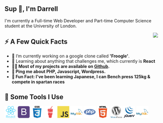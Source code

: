 <h2>Sup 👋, I'm Darrell</a></h2>
<p>I'm currently a Full-time Web Developer and Part-time Computer Science student at the University of London.</p>
<img align="right" src="https://media1.giphy.com/media/13HgwGsXF0aiGY/giphy.gif" />
<h2>⚡️ A Few Quick Facts</h2>
<ul>
<li>🔭 I’m currently working on a google clone called <strong>'Froogle'</strong></a>.</li>
<li>🧐 Learning about anything that challenges me, which currently is <strong>React</strong</li>
<li>👨‍💻 Most of my projects are available on <a href="https://github.com/Kreceo">Github</a>.</li>
<li>💬 Ping me about <strong>PHP, Javascript, Wordpress</strong>.</li>
<li>🎉 Fun Fact: I've been learning Japanese, I can Bench press 125kg & compete in spartan races</li>
</ul>

<h2>🚀 Some Tools I Use</h2>
<p align="left">
<img src="https://raw.githubusercontent.com/devicons/devicon/master/icons/react/react-original-wordmark.svg" alt="react" width="40" height="40" />
<img src="https://raw.githubusercontent.com/devicons/devicon/master/icons/bootstrap/bootstrap-plain.svg" alt="bootstrap" width="40" height="40" />
<img src="https://raw.githubusercontent.com/devicons/devicon/master/icons/css3/css3-original-wordmark.svg" alt="css3" width="40" height="40" />
<img src="https://raw.githubusercontent.com/devicons/devicon/master/icons/gulp/gulp-plain.svg" alt="gulp" width="40" height="40" />
<img src="https://raw.githubusercontent.com/devicons/devicon/master/icons/javascript/javascript-original.svg" alt="javascript" width="40" height="40" />
<img src="https://raw.githubusercontent.com/devicons/devicon/master/icons/mysql/mysql-original-wordmark.svg" alt="mysql" width="40" height="40" />
<img src="https://raw.githubusercontent.com/devicons/devicon/master/icons/php/php-plain.svg" alt="php" width="40" height="40" />
  <img src="https://raw.githubusercontent.com/devicons/devicon/master/icons/html5/html5-original-wordmark.svg" alt="html5" width="40" height="40" />
  <img src="https://raw.githubusercontent.com/devicons/devicon/master/icons/wordpress/wordpress-original.svg" alt="wordpress" width="40" height="40" />
    <img src="https://raw.githubusercontent.com/devicons/devicon/master/icons/jquery/jquery-original-wordmark.svg" alt="html5" width="40" height="40" />
  <img src="https://raw.githubusercontent.com/devicons/devicon/master/icons/mysql/mysql-original-wordmark.svg" alt="mysql" width="40" height="40" />

</p>

